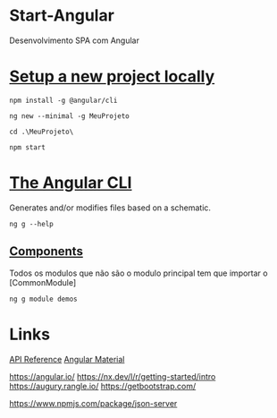 # Start-Angular
Desenvolvimento SPA com Angular

# [Setup a new project locally](https://angular.dev/installation)

```CMD
npm install -g @angular/cli

ng new --minimal -g MeuProjeto

cd .\MeuProjeto\

npm start
```



# [The Angular CLI](https://angular.dev/tools/cli)

Generates and/or modifies files based on a schematic.

```
ng g --help
```
## [Components](https://angular.dev/essentials/components)

Todos os modulos que não são o modulo principal tem que importar o [CommonModule]

```
ng g module demos
```

# Links 

[API Reference](https://angular.dev/api)
[Angular Material](https://material.angular.io)

https://angular.io/
https://nx.dev/l/r/getting-started/intro
https://augury.rangle.io/
https://getbootstrap.com/

https://www.npmjs.com/package/json-server

